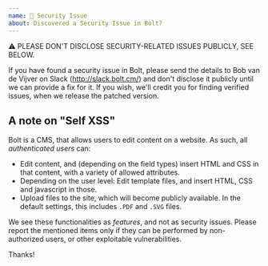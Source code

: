 ```yaml
---
name: 🔐 Security Issue
about: Discovered a Security Issue in Bolt?
---
```


⚠️ PLEASE DON'T DISCLOSE SECURITY-RELATED ISSUES PUBLICLY, SEE BELOW.

If you have found a security issue in Bolt, please send the details to
Bob van de Vijver on Slack (http://slack.bolt.cm/) and don't disclose it
publicly until we can provide a fix for it. If you wish, we'll credit you
for finding verified issues, when we release the patched version.

A note on "Self XSS"
--------------------

Bolt is a CMS, that allows users to edit content on a website. As such,
all _authenticated users_ can:

 - Edit content, and (depending on the field types) insert HTML and CSS in that
   content, with a variety of allowed attributes.
 - Depending on the user level: Edit template files, and insert HTML, CSS and
   javascript in those.
 - Upload files to the site, which will become publicly available. In the
   default settings, this includes `.PDF` and `.SVG` files.

We see these functionalities as _features_, and not as security issues. Please
report the mentioned items only if they can be performed by non-authorized
users, or other exploitable vulnerabilities.

Thanks!
